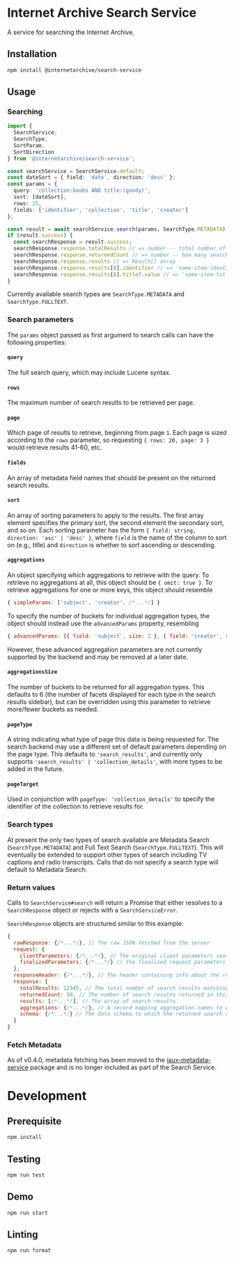 # Internet Archive Search Service

A service for searching the Internet Archive.

## Installation
```bash
npm install @internetarchive/search-service
```

## Usage

### Searching
```ts
import {
  SearchService,
  SearchType,
  SortParam,
  SortDirection
} from '@internetarchive/search-service';

const searchService = SearchService.default;
const dateSort = { field: 'date', direction: 'desc' };
const params = {
  query: 'collection:books AND title:(goody)',
  sort: [dateSort],
  rows: 25,
  fields: ['identifier', 'collection', 'title', 'creator']
};

const result = await searchService.search(params, SearchType.METADATA);
if (result.success) {
  const searchResponse = result.success;
  searchResponse.response.totalResults // => number -- total number of search results available to fetch
  searchResponse.response.returnedCount // => number -- how many search results are included in this response
  searchResponse.response.results // => Result[] array
  searchResponse.response.results[0].identifier // => 'some-item-identifier'
  searchResponse.response.results[0].title?.value // => 'some-item-title', or possibly undefined if no title exists on the item
}
```

Currently available search types are `SearchType.METADATA` and `SearchType.FULLTEXT`.

### Search parameters

The `params` object passed as first argument to search calls can have the following properties:

#### `query`
The full search query, which may include Lucene syntax.

#### `rows`
The maximum number of search results to be retrieved per page.

#### `page`
Which page of results to retrieve, beginning from page `1`.
Each page is sized according to the `rows` parameter, so requesting `{ rows: 20, page: 3 }`
would retrieve results 41-60, etc.

#### `fields`
An array of metadata field names that should be present on the returned search results.

#### `sort`
An array of sorting parameters to apply to the results.
The first array element specifies the primary sort, the second element the secondary sort, and so on.
Each sorting parameter has the form `{ field: string, direction: 'asc' | 'desc' }`, where `field` is
the name of the column to sort on (e.g., title) and `direction` is whether to sort ascending or descending.

#### `aggregations`
An object specifying which aggregations to retrieve with the query.
To retrieve no aggregations at all, this object should be `{ omit: true }`.
To retrieve aggregations for one or more keys, this object should resemble 
```js
{ simpleParams: ['subject', 'creator', /*...*/] }
```

To specify the number of buckets for individual aggregation types, the object
should instead use the `advancedParams` property, resembling
```js
{ advancedParams: [{ field: 'subject', size: 2 }, { field: 'creator', size: 4 }, /*...*/] }
```

However, these advanced aggregation parameters are not currently supported by the backend and may be removed at 
a later date.

#### `aggregationsSize`
The number of buckets to be returned for all aggregation types.
This defaults to 6 (the number of facets displayed for each type in the search results sidebar),
but can be overridden using this parameter to retrieve more/fewer buckets as needed.

#### `pageType`
A string indicating what type of page this data is being requested for. The search backend may
use a different set of default parameters depending on the page type. This defaults to
`'search_results'`, and currently only supports `'search_results' | 'collection_details'`, with
more types to be added in the future.

#### `pageTarget`
Used in conjunction with `pageType: 'collection_details'` to specify the identifier of the collection
to retrieve results for.

### Search types

At present the only two types of search available are Metadata Search (`SearchType.METADATA`) 
and Full Text Search (`SearchType.FULLTEXT`). This will eventually be extended to support other
types of search including TV captions and radio transcripts. Calls that do not specify a search
type will default to Metadata Search.

### Return values

Calls to `SearchService#search` will return a Promise that either resolves to a `SearchResponse`
object or rejects with a `SearchServiceError`.

`SearchResponse` objects are structured similar to this example:

```js
{
  rawResponse: {/*...*/}, // The raw JSON fetched from the server
  request: {
    clientParameters: {/*...*/}, // The original client parameters sent with the request
    finalizedParameters: {/*...*/} // The finalized request parameters as determined by the backend
  },
  responseHeader: {/*...*/}, // The header containing info about the response success/failure and processing time
  response: {
    totalResults: 12345, // The total number of search results matching the query
    returnedCount: 50, // The number of search results returned in this response
    results: [/*...*/], // The array of search results
    aggregations: {/*...*/}, // A record mapping aggregation names to Aggregation objects
    schema: {/*...*/} // The data schema to which the returned search results conform
  }
}
```

### Fetch Metadata

As of v0.4.0, metadata fetching has been moved to the 
[iaux-metadata-service](https://github.com/internetarchive/iaux-metadata-service) package
and is no longer included as part of the Search Service.

# Development

## Prerequisite
```bash
npm install
```

## Testing
```bash
npm run test
```

## Demo
```bash
npm run start
```

## Linting
```bash
npm run format
```
